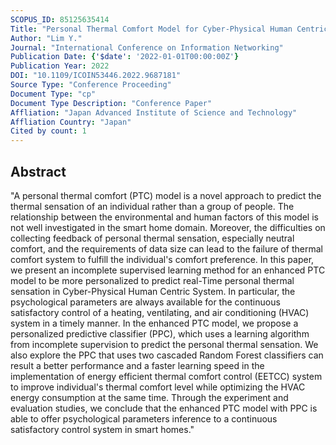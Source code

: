 ```yaml
---
SCOPUS_ID: 85125635414
Title: "Personal Thermal Comfort Model for Cyber-Physical Human Centric Systems using Incomplete Supervised Learning Method"
Author: "Lim Y."
Journal: "International Conference on Information Networking"
Publication Date: {'$date': '2022-01-01T00:00:00Z'}
Publication Year: 2022
DOI: "10.1109/ICOIN53446.2022.9687181"
Source Type: "Conference Proceeding"
Document Type: "cp"
Document Type Description: "Conference Paper"
Affliation: "Japan Advanced Institute of Science and Technology"
Affliation Country: "Japan"
Cited by count: 1
---
```


## Abstract
"A personal thermal comfort (PTC) model is a novel approach to predict the thermal sensation of an individual rather than a group of people. The relationship between the environmental and human factors of this model is not well investigated in the smart home domain. Moreover, the difficulties on collecting feedback of personal thermal sensation, especially neutral comfort, and the requirements of data size can lead to the failure of thermal comfort system to fulfill the individual's comfort preference. In this paper, we present an incomplete supervised learning method for an enhanced PTC model to be more personalized to predict real-Time personal thermal sensation in Cyber-Physical Human Centric System. In particular, the psychological parameters are always available for the continuous satisfactory control of a heating, ventilating, and air conditioning (HVAC) system in a timely manner. In the enhanced PTC model, we propose a personalized predictive classifier (PPC), which uses a learning algorithm from incomplete supervision to predict the personal thermal sensation. We also explore the PPC that uses two cascaded Random Forest classifiers can result a better performance and a faster learning speed in the implementation of energy efficient thermal comfort control (EETCC) system to improve individual's thermal comfort level while optimizing the HVAC energy consumption at the same time. Through the experiment and evaluation studies, we conclude that the enhanced PTC model with PPC is able to offer psychological parameters inference to a continuous satisfactory control system in smart homes."
